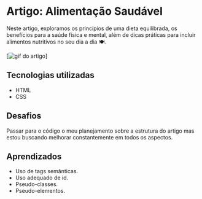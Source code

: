 # Artigo: Alimentação Saudável

Neste artigo, exploramos os princípios de uma dieta equilibrada, os benefícios para a saúde física e mental, além de dicas práticas para incluir alimentos nutritivos no seu dia a dia 🍽️.

[<img src="./artigo.gif" alt="gif do artigo">]

## Tecnologias utilizadas

- HTML
- CSS

## Desafios

Passar para o código o meu planejamento sobre a estrutura do artigo mas estou buscando melhorar constantemente em todos os aspectos.

## Aprendizados

- Uso de tags semânticas.
- Uso adequado de id.
- Pseudo-classes.
- Pseudo-elementos.
